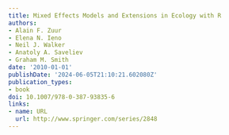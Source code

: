 ```yaml
---
title: Mixed Effects Models and Extensions in Ecology with R
authors:
- Alain F. Zuur
- Elena N. Ieno
- Neil J. Walker
- Anatoly A. Saveliev
- Graham M. Smith
date: '2010-01-01'
publishDate: '2024-06-05T21:10:21.602080Z'
publication_types:
- book
doi: 10.1007/978-0-387-93835-6
links:
- name: URL
  url: http://www.springer.com/series/2848
---
```

